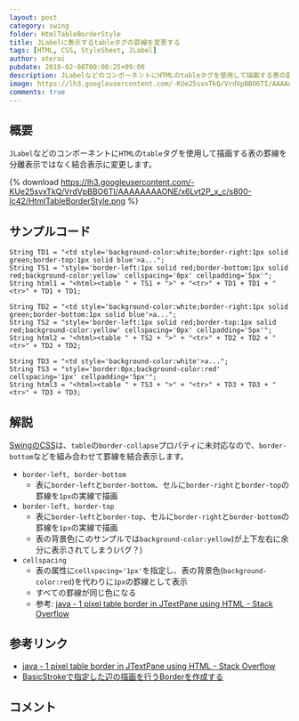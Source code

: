 ```yaml
---
layout: post
category: swing
folder: HtmlTableBorderStyle
title: JLabelに表示するtableタグの罫線を変更する
tags: [HTML, CSS, StyleSheet, JLabel]
author: aterai
pubdate: 2016-02-08T00:00:25+09:00
description: JLabelなどのコンポーネントにHTMLのtableタグを使用して描画する表の罫線を分離表示ではなく結合表示に変更します。
image: https://lh3.googleusercontent.com/-KUe25svxTkQ/VrdVpBBO6TI/AAAAAAAAONE/x6Lvt2P_x_c/s800-Ic42/HtmlTableBorderStyle.png
comments: true
---
```

## 概要
`JLabel`などのコンポーネントに`HTML`の`table`タグを使用して描画する表の罫線を分離表示ではなく結合表示に変更します。

{% download https://lh3.googleusercontent.com/-KUe25svxTkQ/VrdVpBBO6TI/AAAAAAAAONE/x6Lvt2P_x_c/s800-Ic42/HtmlTableBorderStyle.png %}

## サンプルコード
<pre class="prettyprint"><code>String TD1 = "&lt;td style='background-color:white;border-right:1px solid green;border-top:1px solid blue'&gt;a...";
String TS1 = "style='border-left:1px solid red;border-bottom:1px solid red;background-color:yellow' cellspacing='0px' cellpadding='5px'";
String html1 = "&lt;html&gt;&lt;table " + TS1 + "&gt;" + "&lt;tr&gt;" + TD1 + TD1 + "&lt;tr&gt;" + TD1 + TD1;

String TD2 = "&lt;td style='background-color:white;border-right:1px solid green;border-bottom:1px solid blue'&gt;a...";
String TS2 = "style='border-left:1px solid red;border-top:1px solid red;background-color:yellow' cellspacing='0px' cellpadding='5px'";
String html2 = "&lt;html&gt;&lt;table " + TS2 + "&gt;" + "&lt;tr&gt;" + TD2 + TD2 + "&lt;tr&gt;" + TD2 + TD2;

String TD3 = "&lt;td style='background-color:white'&gt;a...";
String TS3 = "style='border:0px;background-color:red' cellspacing='1px' cellpadding='5px'";
String html3 = "&lt;html&gt;&lt;table " + TS3 + "&gt;" + "&lt;tr&gt;" + TD3 + TD3 + "&lt;tr&gt;" + TD3 + TD3;
</code></pre>

## 解説
[SwingのCSS](https://docs.oracle.com/javase/jp/8/docs/api/javax/swing/text/html/CSS.html)は、`table`の`border-collapse`プロパティに未対応なので、`border-bottom`などを組み合わせて罫線を結合表示します。

- `border-left, border-bottom`
    - 表に`border-left`と`border-bottom`、セルに`border-right`と`border-top`の罫線を`1px`の実線で描画
- `border-left, border-top`
    - 表に`border-left`と`border-top`、セルに`border-right`と`border-bottom`の罫線を`1px`の実線で描画
    - 表の背景色(このサンプルでは`background-color:yellow`)が上下左右に余分に表示されてしまう(バグ？)
- `cellspacing`
    - 表の属性に`cellspacing='1px'`を指定し、表の背景色(`background-color:red`)を代わりに`1px`の罫線として表示
    - すべての罫線が同じ色になる
    - 参考: [java - 1 pixel table border in JTextPane using HTML - Stack Overflow](https://stackoverflow.com/questions/3355469/1-pixel-table-border-in-jtextpane-using-html)

<!-- dummy comment line for breaking list -->

## 参考リンク
- [java - 1 pixel table border in JTextPane using HTML - Stack Overflow](https://stackoverflow.com/questions/3355469/1-pixel-table-border-in-jtextpane-using-html)
- [BasicStrokeで指定した辺の描画を行うBorderを作成する](https://ateraimemo.com/Swing/StrokeMatteBorder.html)

<!-- dummy comment line for breaking list -->

## コメント
